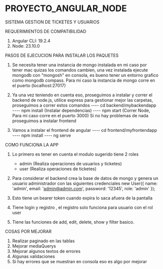 # PROYECTO_ANGULAR_NODE
SISTEMA GESTION DE TICKETES Y USUARIOS


REQUERIMIENTOS DE COMPATIBILIDAD
1) Angular CLI: 19.2.4
2) Node: 23.10.0 

PASOS DE EJECUCION  PARA INSTALAR LOS PAQUETES

1) Se necesita tener una instancia de mongo instalada en mi caso por tener mac
quizas los comandos cambien, una vez instalada ejecute mongodb con "mongosh" en consola,
es bueno tener un entorno grafico como mongodb compass. Para mi caso la instancia de mongo corre
en el puerto (localhost:27017)

2) Ya una vez teniendo en cuenta eso, proseguimos a instalar y correr el backend de node.js, utilice
express para gestionar mejor las carpetas, proseguimos a correr estos comandos
               ----    cd backend/mybackendapp
               ----    npm install   (Instalar dependencias)
               ----    npm start     (Correr Node, Para mi caso corre en el puerto 3000)
Si no hay problemas de nada proseguimos a instalar frontend

3) Vamos a instalar el frontend de angular 
               ----    cd frontend/myfrontendapp
               ----    npm install 
               ----    ng serve


COMO FUNCIONA LA APP

1) Lo primero es tener en cuenta el modulo sugerido tiene 2 roles
   - admin (Realiza operaciones de usuarios y ticketes)
   - user  (Realiza operaciones de ticketes)

2) Para considerar el backend crea la base de datos de mongo y genera un
usuario administrador con las siguientes credenciales
        new User({
              name: 'admin',
              email: 'admin@admin.com',
              password: '12345',
              role: 'admin'
        });

3) Esto tiene un bearer token cuando expira lo saca afuera de la pantalla
4) Tiene login y registro , el registro solo funciona para usuario con el rol user
5) Tiene las funciones de add, edit, delete, show y filter basico.


COSAS POR MEJORAR
1) Realizar paginado en las tablas
2) Mejorar mediaQuerys
3) Mejorar algunos textos de errores
4) Algunas validaciones 
5) Si hay errores que se muestran en consola eso es algo por mejorar